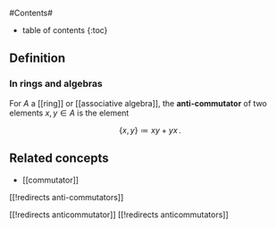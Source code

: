 
#Contents#
* table of contents
{:toc}

## Definition

### In rings and algebras

For $A$ a [[ring]] or [[associative algebra]], the **anti-commutator** of two elements $x,y \in A$ is the element

$$
  \{x,y\} \coloneqq x y + y x
  \,.
$$


## Related concepts

* [[commutator]]


[[!redirects anti-commutators]]

[[!redirects anticommutator]]
[[!redirects anticommutators]]

